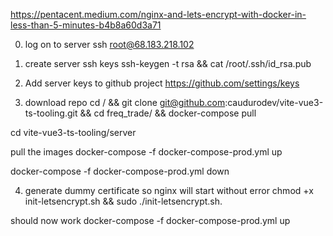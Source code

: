 https://pentacent.medium.com/nginx-and-lets-encrypt-with-docker-in-less-than-5-minutes-b4b8a60d3a71

0) log on to server
ssh root@68.183.218.102

1) create server ssh keys
ssh-keygen -t rsa && cat /root/.ssh/id_rsa.pub

2) Add server keys to github project
https://github.com/settings/keys

3) download repo
cd / && git clone git@github.com:caudurodev/vite-vue3-ts-tooling.git && cd freq_trade/ && docker-compose pull

cd vite-vue3-ts-tooling/server

pull the images
docker-compose -f docker-compose-prod.yml up

docker-compose -f docker-compose-prod.yml down

4) generate dummy certificate so nginx will start without error
chmod +x init-letsencrypt.sh && sudo ./init-letsencrypt.sh.

should now work
docker-compose -f docker-compose-prod.yml up